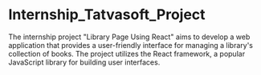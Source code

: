 # Internship_Tatvasoft_Project
The internship project "Library Page Using React" aims to develop a web application that provides a user-friendly interface for managing a library's collection of books. The project utilizes the React framework, a popular JavaScript library for building user interfaces.
